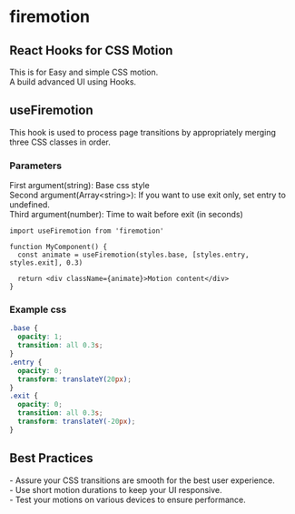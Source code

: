 # firemotion

## React Hooks for CSS Motion

This is for Easy and simple CSS motion.  
A build advanced UI using Hooks.

## useFiremotion

This hook is used to process page transitions by appropriately merging three CSS classes in order.

### Parameters

First argument(string): Base css style  
Second argument(Array<string\>): If you want to use exit only, set entry to undefined.  
Third argument(number): Time to wait before exit (in seconds)

```tsx
import useFiremotion from 'firemotion'

function MyComponent() {
  const animate = useFiremotion(styles.base, [styles.entry, styles.exit], 0.3)

  return <div className={animate}>Motion content</div>
}
```

### Example css

```css
.base {
  opacity: 1;
  transition: all 0.3s;
}
.entry {
  opacity: 0;
  transform: translateY(20px);
}
.exit {
  opacity: 0;
  transition: all 0.3s;
  transform: translateY(-20px);
}
```

## Best Practices

\- Assure your CSS transitions are smooth for the best user experience.  
\- Use short motion durations to keep your UI responsive.  
\- Test your motions on various devices to ensure performance.
